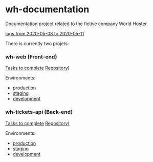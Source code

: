 # wh-documentation

Documentation project related to the fictive company World Hoster.

[logs from 2020-05-08 to 2020-05-11](./logs/index.md)

There is currently two projets:

### wh-web (Front-end)

[Tasks to complete](https://github.com/hollox/wh-documentation/projects/3)
[Repository)](https://github.com/hollox/wh-web)

Environments:
- [production](https://www.worldhoster.live)
- [staging](http://staging.worldhoster.live)
- [development](http://dev.worldhoster.live) 
    
### wh-tickets-api (Back-end)
  
[Tasks to complete](https://github.com/hollox/wh-documentation/projects/1)
[Repository)](https://github.com/hollox/wh-support-api)

Environments:
- [production](https://tickets-api.worldhoster.live/v1/tickets) 
- [staging](https://tickets-api.worldhoster.live/v1/tickets) 
- [development](https://tickets-api.worldhoster.live/v1/tickets) 
